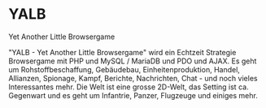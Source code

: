 # YALB
Yet Another Little Browsergame

"YALB - Yet Another Little Browsergame" wird ein Echtzeit Strategie Browsergame mit PHP und MySQL / MariaDB und PDO und AJAX. Es geht um Rohstoffbeschaffung, Gebäudebau, Einheitenproduktion, Handel, Allianzen, Spionage, Kampf, Berichte, Nachrichten, Chat - und noch vieles Interessantes mehr. Die Welt ist eine grosse 2D-Welt, das Setting ist ca. Gegenwart und es geht um Infantrie, Panzer, Flugzeuge und einiges mehr.

